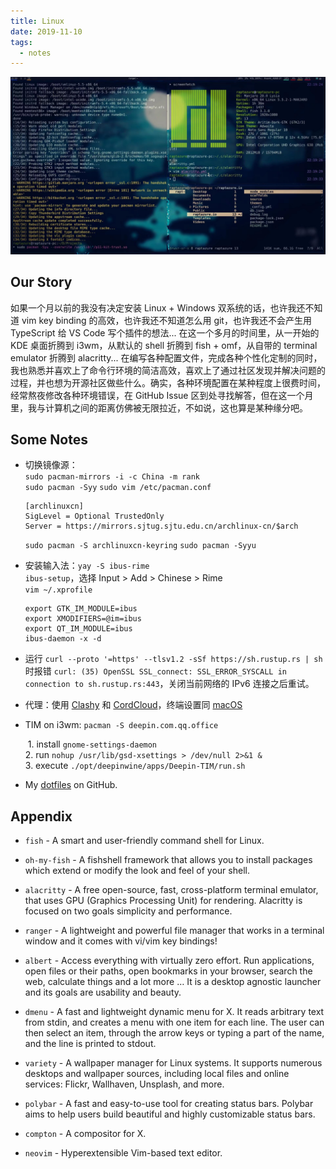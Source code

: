 ```yaml
---
title: Linux
date: 2019-11-10
tags:
  - notes
---
```


![desktop](../images/manjaro-i3/desktop.jpeg)

## Our Story


如果一个月以前的我没有决定安装 Linux + Windows 双系统的话，也许我还不知道 vim key binding 的高效，也许我还不知道怎么用 git，也许我还不会产生用 TypeScript 给 VS Code 写个插件的想法... 在这一个多月的时间里，从一开始的 KDE 桌面折腾到 i3wm，从默认的 shell 折腾到 fish + omf，从自带的 terminal emulator 折腾到 alacritty... 在编写各种配置文件，完成各种个性化定制的同时，我也熟悉并喜欢上了命令行环境的简洁高效，喜欢上了通过社区发现并解决问题的过程，并也想为开源社区做些什么。确实，各种环境配置在某种程度上很费时间，经常熬夜修改各种环境错误，在 GitHub Issue 区到处寻找解答，但在这一个月里，我与计算机之间的距离仿佛被无限拉近，不如说，这也算是某种缘分吧。


## Some Notes

- 切换镜像源：  
  `sudo pacman-mirrors -i -c China -m rank`   
  `sudo pacman -Syy` `sudo vim /etc/pacman.conf`
  ```
  [archlinuxcn]
  SigLevel = Optional TrustedOnly
  Server = https://mirrors.sjtug.sjtu.edu.cn/archlinux-cn/$arch
  ```
  `sudo pacman -S archlinuxcn-keyring` `sudo pacman -Syyu`
- 安装输入法：`yay -S ibus-rime`  
  `ibus-setup`，选择 Input > Add > Chinese > Rime  
  `vim ~/.xprofile`
  ```
  export GTK_IM_MODULE=ibus
  export XMODIFIERS=@im=ibus
  export QT_IM_MODULE=ibus
  ibus-daemon -x -d
  ```

- 运行 `curl --proto '=https' --tlsv1.2 -sSf https://sh.rustup.rs | sh` 时报错 `curl: (35) OpenSSL SSL_connect: SSL_ERROR_SYSCALL in connection to sh.rustup.rs:443`，关闭当前网络的 IPv6 连接之后重试。
- 代理：使用 [Clashy](https://github.com/SpongeNobody/Clashy) 和 [CordCloud](https://www.cordcloud.site/)，终端设置同 [macOS](https://github.com/raptazure/aurora/issues/13)
- TIM on i3wm: `pacman -S deepin.com.qq.office`

  ​ 1. install `gnome-settings-daemon`  
  ​ 2. run `nohup /usr/lib/gsd-xsettings > /dev/null 2>&1 &`  
  ​ 3. execute `./opt/deepinwine/apps/Deepin-TIM/run.sh`

- My [dotfiles](https://github.com/raptazure/dotfiles) on GitHub.
  
## Appendix

- `fish` - A smart and user-friendly command shell for Linux.

- `oh-my-fish` - A fishshell framework that allows you to install packages which extend or modify the look and feel of your shell.

- `alacritty` - A free open-source, fast, cross-platform terminal emulator, that uses GPU (Graphics Processing Unit) for rendering. Alacritty is focused on two goals simplicity and performance.

- `ranger` - A lightweight and powerful file manager that works in a terminal window and it comes with vi/vim key bindings!

- `albert` - Access everything with virtually zero effort. Run applications, open files or their paths, open bookmarks in your browser, search the web, calculate things and a lot more … It is a desktop agnostic launcher and its goals are usability and beauty.

- `dmenu` - A fast and lightweight dynamic menu for X. It reads arbitrary text from stdin, and creates a menu with one item for each line. The user can then select an item, through the arrow keys or typing a part of the name, and the line is printed to stdout.

- `variety` - A wallpaper manager for Linux systems. It supports numerous desktops and wallpaper sources, including local files and online services: Flickr, Wallhaven, Unsplash, and more.

- `polybar` - A fast and easy-to-use tool for creating status bars. Polybar aims to help users build beautiful and highly customizable status bars.

- `compton` - A compositor for X.

- `neovim` - Hyperextensible Vim-based text editor.

